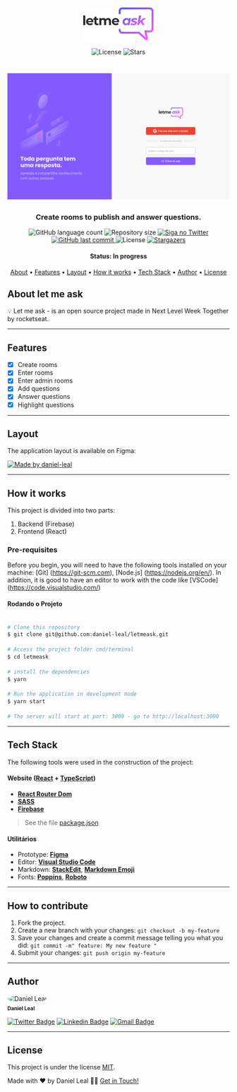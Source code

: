 <p align="center">
  <img alt="Letmeask" src=".github/logo.svg" width="160px">
</p>

<p align="center">
  <img  src="https://img.shields.io/static/v1?label=license&message=MIT&color=5965E0&labelColor=835AFD" alt="License">
  <img src="https://img.shields.io/github/stars/daniel-leal/letmeask?label=stars&message=MIT&color=5965E0&labelColor=835AFD" alt="Stars">
</p>

<h1 align="center">
    <img alt="Letmeask" title="Letmeask" src=".github/cover.svg" />
</h1>

<h3 align="center">
    Create rooms to publish and answer questions.
</h3>

<p align="center">
  <img alt="GitHub language count" src="https://img.shields.io/github/languages/count/daniel-leal/letmeask?color=%2304D361">

  <img alt="Repository size" src="https://img.shields.io/github/repo-size/daniel-leal/letmeask">

  <a href="https://www.twitter.com/daniel_leal1/">
    <img alt="Siga no Twitter" src="https://img.shields.io/twitter/url?url=https%3A%2F%2Fgithub.com%2Fdaniel-leal%2Fletmeask">
  </a>
  
  <a href="https://github.com/daniel-leal/letmeask/commits/master">
    <img alt="GitHub last commit" src="https://img.shields.io/github/last-commit/daniel-leal/letmeask">
  </a>
    
   <img alt="License" src="https://img.shields.io/badge/license-MIT-brightgreen">
   <a href="https://github.com/daniel-leal/letmeask/stargazers">
    <img alt="Stargazers" src="https://img.shields.io/github/stars/daniel-leal/letmeask?style=social">
  </a>
</p>

<h4 align="center"> 
	 Status: In progress
</h4>

<p align="center">
 <a href="#about">About</a> •
 <a href="#features">Features</a> •
 <a href="#layout">Layout</a> • 
 <a href="#how-it-works">How it works</a> • 
 <a href="#tech-stack">Tech Stack</a> • 
 <a href="#author">Author</a> • 
 <a href="#user-content-license">License</a>

</p>

## About let me ask

💡 Let me ask - is an open source project made in Next Level Week Together by rocketseat.

---

## Features

- [x] Create rooms
- [x] Enter rooms
- [x] Enter admin rooms
- [x] Add questions
- [x] Answer questions
- [x] Highlight questions

---

## Layout

The application layout is available on Figma:

<a href="https://www.figma.com/file/aJlXp6t9uFkuXzjggwAIW7/Letmeask?node-id=0%3A1">
  <img alt="Made by daniel-leal" src="https://img.shields.io/badge/Access%20Layout%20-Figma-%2304D361">
</a>

---

## How it works

This project is divided into two parts:

1. Backend (Firebase)
2. Frontend (React)

### Pre-requisites

Before you begin, you will need to have the following tools installed on your machine:
[Git] (https://git-scm.com), [Node.js] (https://nodejs.org/en/).
In addition, it is good to have an editor to work with the code like [VSCode] (https://code.visualstudio.com/)

#### Rodando o Projeto

```bash

# Clone this repository
$ git clone git@github.com:daniel-leal/letmeask.git

# Access the project folder cmd/terminal
$ cd letmeask

# install the dependencies
$ yarn

# Run the application in development mode
$ yarn start

# The server will start at port: 3000 - go to http://localhost:3000

```

---

## Tech Stack

The following tools were used in the construction of the project:

#### **Website** ([React](https://reactjs.org/) + [TypeScript](https://www.typescriptlang.org/))

- **[React Router Dom](https://github.com/ReactTraining/react-router/tree/master/packages/react-router-dom)**
- **[SASS](https://www.npmjs.com/package/sass)**
- **[Firebase](https://firebase.google.com/docs/web/setup?hl=pt-br)**

> See the file [package.json](https://github.com/daniel-leal/letmeask/blob/master/web/package.json)

#### [](https://github.com/danieletmeask/Ecoleta#utilit%C3%A1rios)**Utilitários**

- Prototype: **[Figma](https://www.figma.com/)**
- Editor: **[Visual Studio Code](https://code.visualstudio.com/)**
- Markdown: **[StackEdit](https://stackedit.io/)**, **[Markdown Emoji](https://gist.github.com/rxaviers/7360908)**
- Fonts: **[Poppins](https://fonts.google.com/specimen/Poppins)**, **[Roboto](https://fonts.google.com/specimen/Roboto)**

---

## How to contribute

1. Fork the project.
2. Create a new branch with your changes: `git checkout -b my-feature`
3. Save your changes and create a commit message telling you what you did: `git commit -m" feature: My new feature "`
4. Submit your changes: `git push origin my-feature`

---

## Author

 <img style="border-radius: 50%;" src="https://avatars.githubusercontent.com/u/3511128?v=4" width="100px;" alt="Daniel Leal"/>
 <br />
 <sub><b>Daniel Leal</b></sub>
 <br />

[![Twitter Badge](https://img.shields.io/badge/-@daniel_leal1-1ca0f1?style=flat-square&labelColor=1ca0f1&logo=twitter&logoColor=white&link=https://twitter.com/daniel-leal)](https://twitter.com/daniel-leal) [![Linkedin Badge](https://img.shields.io/badge/-Daniel-blue?style=flat-square&logo=Linkedin&logoColor=white&link=https:https://www.linkedin.com/in/daniel-borges-leal-58198087/)](https://www.linkedin.com/in/daniel-leal/)
[![Gmail Badge](https://img.shields.io/badge/-danielleal94@gmail.com-c14438?style=flat-square&logo=Gmail&logoColor=white&link=mailto:danielleal94@gmail.com)](mailto:daniel-leal@gmail.com)

---

## License

This project is under the license [MIT](./LICENSE.md).

Made with ❤ by Daniel Leal 👋🏽 [Get in Touch!](https://www.linkedin.com/in/daniel-borges-leal-58198087/)

